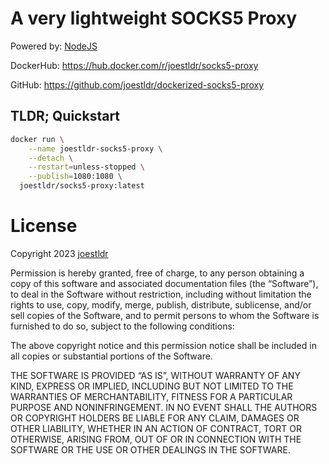# A very lightweight SOCKS5 Proxy

Powered by: [NodeJS](https://nodejs.org/)

DockerHub: https://hub.docker.com/r/joestldr/socks5-proxy

GitHub: https://github.com/joestldr/dockerized-socks5-proxy

## TLDR; Quickstart

```bash
docker run \
    --name joestldr-socks5-proxy \
    --detach \
    --restart=unless-stopped \
    --publish=1080:1080 \
  joestldr/socks5-proxy:latest
```

# License

Copyright 2023 [joestldr](https://joestldr.com)

Permission is hereby granted, free of charge, to any person obtaining a copy of this software and associated documentation files (the “Software”), to deal in the Software without restriction, including without limitation the rights to use, copy, modify, merge, publish, distribute, sublicense, and/or sell copies of the Software, and to permit persons to whom the Software is furnished to do so, subject to the following conditions:

The above copyright notice and this permission notice shall be included in all copies or substantial portions of the Software.

THE SOFTWARE IS PROVIDED “AS IS”, WITHOUT WARRANTY OF ANY KIND, EXPRESS OR IMPLIED, INCLUDING BUT NOT LIMITED TO THE WARRANTIES OF MERCHANTABILITY, FITNESS FOR A PARTICULAR PURPOSE AND NONINFRINGEMENT. IN NO EVENT SHALL THE AUTHORS OR COPYRIGHT HOLDERS BE LIABLE FOR ANY CLAIM, DAMAGES OR OTHER LIABILITY, WHETHER IN AN ACTION OF CONTRACT, TORT OR OTHERWISE, ARISING FROM, OUT OF OR IN CONNECTION WITH THE SOFTWARE OR THE USE OR OTHER DEALINGS IN THE SOFTWARE.
